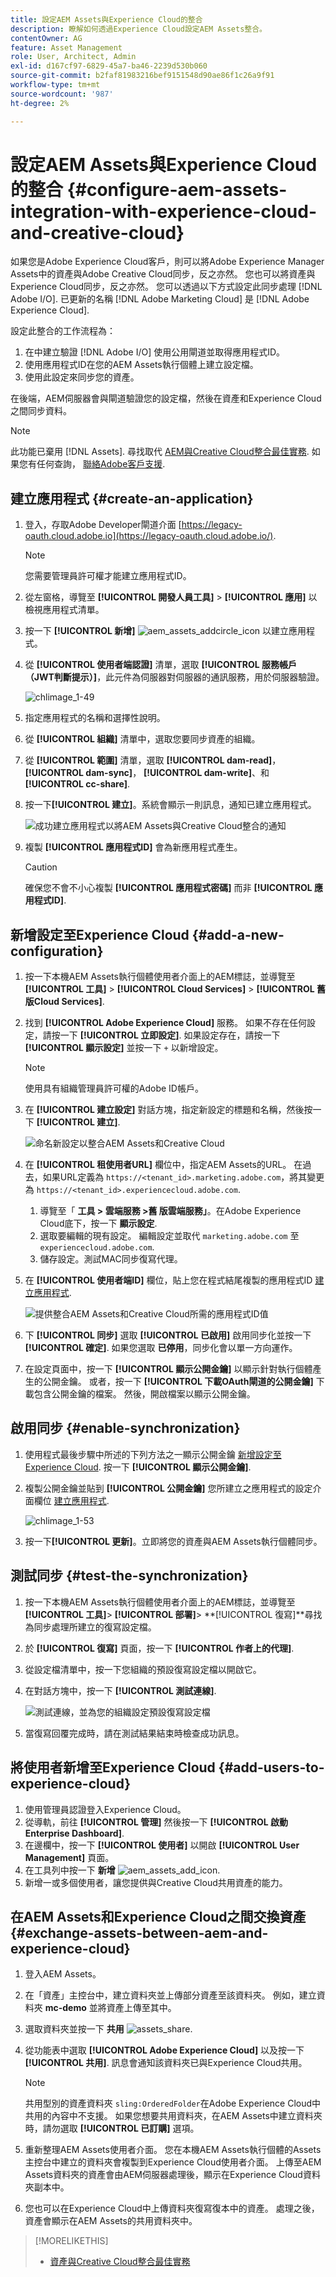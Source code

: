 ```yaml
---
title: 設定AEM Assets與Experience Cloud的整合
description: 瞭解如何透過Experience Cloud設定AEM Assets整合。
contentOwner: AG
feature: Asset Management
role: User, Architect, Admin
exl-id: d167cf97-6829-45a7-ba46-2239d530b060
source-git-commit: b2faf81983216bef9151548d90ae86f1c26a9f91
workflow-type: tm+mt
source-wordcount: '987'
ht-degree: 2%

---
```


# 設定AEM Assets與Experience Cloud的整合 {#configure-aem-assets-integration-with-experience-cloud-and-creative-cloud}

如果您是Adobe Experience Cloud客戶，則可以將Adobe Experience Manager Assets中的資產與Adobe Creative Cloud同步，反之亦然。 您也可以將資產與Experience Cloud同步，反之亦然。 您可以透過以下方式設定此同步處理 [!DNL Adobe I/O]. 已更新的名稱 [!DNL Adobe Marketing Cloud] 是 [!DNL Adobe Experience Cloud].

設定此整合的工作流程為：

1. 在中建立驗證 [!DNL Adobe I/O] 使用公用閘道並取得應用程式ID。
1. 使用應用程式ID在您的AEM Assets執行個體上建立設定檔。
1. 使用此設定來同步您的資產。

在後端，AEM伺服器會與閘道驗證您的設定檔，然後在資產和Experience Cloud之間同步資料。

>[!NOTE]
>
>此功能已棄用 [!DNL Assets]. 尋找取代 [AEM與Creative Cloud整合最佳實務](/help/assets/aem-cc-integration-best-practices.md). 如果您有任何查詢， [聯絡Adobe客戶支援](https://www.adobe.com/tw/account/sign-in.supportportal.html).

<!-- Hiding this for now via cqdoc-16834.
![Flow of data when AEM Assets and Creative Cloud are integrated](assets/chlimage_1-48.png)

>[!NOTE]
>
>Sharing assets between Adobe Experience Cloud and Adobe Creative Cloud requires administrator privileges on the AEM instance.
-->

## 建立應用程式 {#create-an-application}

1. 登入，存取Adobe Developer閘道介面 [https://legacy-oauth.cloud.adobe.io](https://legacy-oauth.cloud.adobe.io/).

   >[!NOTE]
   >
   >您需要管理員許可權才能建立應用程式ID。

1. 從左窗格，導覽至 **[!UICONTROL 開發人員工具]** > **[!UICONTROL 應用]** 以檢視應用程式清單。
1. 按一下 **[!UICONTROL 新增]** ![aem_assets_addcircle_icon](assets/aem_assets_addcircle_icon.png) 以建立應用程式。
1. 從 **[!UICONTROL 使用者端認證]** 清單，選取 **[!UICONTROL 服務帳戶（JWT判斷提示）]**，此元件為伺服器對伺服器的通訊服務，用於伺服器驗證。

   ![chlimage_1-49](assets/chlimage_1-49.png)

1. 指定應用程式的名稱和選擇性說明。
1. 從 **[!UICONTROL 組織]** 清單中，選取您要同步資產的組織。
1. 從 **[!UICONTROL 範圍]** 清單，選取 **[!UICONTROL dam-read]**， **[!UICONTROL dam-sync]**， **[!UICONTROL dam-write]**、和 **[!UICONTROL cc-share]**.
1. 按一下&#x200B;**[!UICONTROL 建立]**。系統會顯示一則訊息，通知已建立應用程式。

   ![成功建立應用程式以將AEM Assets與Creative Cloud整合的通知](assets/chlimage_1-50.png)

1. 複製 **[!UICONTROL 應用程式ID]** 會為新應用程式產生。

   >[!CAUTION]
   >
   >確保您不會不小心複製 **[!UICONTROL 應用程式密碼]** 而非 **[!UICONTROL 應用程式ID]**.

## 新增設定至Experience Cloud {#add-a-new-configuration}

1. 按一下本機AEM Assets執行個體使用者介面上的AEM標誌，並導覽至 **[!UICONTROL 工具]** > **[!UICONTROL Cloud Services]** > **[!UICONTROL 舊版Cloud Services]**.

1. 找到 **[!UICONTROL Adobe Experience Cloud]** 服務。 如果不存在任何設定，請按一下 **[!UICONTROL 立即設定]**. 如果設定存在，請按一下 **[!UICONTROL 顯示設定]** 並按一下 `+` 以新增設定。

   >[!NOTE]
   >
   >使用具有組織管理員許可權的Adobe ID帳戶。

1. 在 **[!UICONTROL 建立設定]** 對話方塊，指定新設定的標題和名稱，然後按一下 **[!UICONTROL 建立]**.

   ![命名新設定以整合AEM Assets和Creative Cloud](assets/aem-ec-integration-config1.png)

1. 在 **[!UICONTROL 租使用者URL]** 欄位中，指定AEM Assets的URL。 在過去，如果URL定義為 `https://<tenant_id>.marketing.adobe.com`，將其變更為 `https://<tenant_id>.experiencecloud.adobe.com`.

   1. 導覽至「 **工具 > 雲端服務 >舊 版雲端服務」**。在Adobe Experience Cloud底下，按一下 **顯示設定**.
   1. 選取要編輯的現有設定。 編輯設定並取代 `marketing.adobe.com` 至 `experiencecloud.adobe.com`.
   1. 儲存設定。測試MAC同步復寫代理。

1. 在 **[!UICONTROL 使用者端ID]** 欄位，貼上您在程式結尾複製的應用程式ID [建立應用程式](#create-an-application).

   ![提供整合AEM Assets和Creative Cloud所需的應用程式ID值](assets/cloudservices_tenant_info.png)

1. 下 **[!UICONTROL 同步]** 選取 **[!UICONTROL 已啟用]** 啟用同步化並按一下 **[!UICONTROL 確定]**. 如果您選取 **已停用**，同步化會以單一方向運作。

1. 在設定頁面中，按一下 **[!UICONTROL 顯示公開金鑰]** 以顯示針對執行個體產生的公開金鑰。 或者，按一下 **[!UICONTROL 下載OAuth閘道的公開金鑰]** 下載包含公開金鑰的檔案。 然後，開啟檔案以顯示公開金鑰。

## 啟用同步 {#enable-synchronization}

1. 使用程式最後步驟中所述的下列方法之一顯示公開金鑰 [新增設定至Experience Cloud](#add-a-new-configuration). 按一下 **[!UICONTROL 顯示公開金鑰]**.

1. 複製公開金鑰並貼到 **[!UICONTROL 公開金鑰]** 您所建立之應用程式的設定介面欄位 [建立應用程式](#create-an-application).

   ![chlimage_1-53](assets/chlimage_1-53.png)

1. 按一下&#x200B;**[!UICONTROL 更新]**。立即將您的資產與AEM Assets執行個體同步。

## 測試同步 {#test-the-synchronization}

1. 按一下本機AEM Assets執行個體使用者介面上的AEM標誌，並導覽至 **[!UICONTROL 工具]**> **[!UICONTROL 部署]**> **[!UICONTROL 復寫]**尋找為同步處理所建立的復寫設定檔。
1. 於 **[!UICONTROL 復寫]** 頁面，按一下 **[!UICONTROL 作者上的代理]**.
1. 從設定檔清單中，按一下您組織的預設復寫設定檔以開啟它。
1. 在對話方塊中，按一下 **[!UICONTROL 測試連線]**.

   ![測試連線，並為您的組織設定預設復寫設定檔](assets/chlimage_1-54.png)

1. 當復寫回覆完成時，請在測試結果結束時檢查成功訊息。

## 將使用者新增至Experience Cloud {#add-users-to-experience-cloud}

1. 使用管理員認證登入Experience Cloud。
1. 從導軌，前往 **[!UICONTROL 管理]** 然後按一下 **[!UICONTROL 啟動Enterprise Dashboard]**.
1. 在邊欄中，按一下 **[!UICONTROL 使用者]** 以開啟 **[!UICONTROL User Management]** 頁面。
1. 在工具列中按一下 **新增** ![aem_assets_add_icon](assets/aem_assets_add_icon.png).
1. 新增一或多個使用者，讓您提供與Creative Cloud共用資產的能力。

<!-- TBD: Check.
   >[!NOTE]
   >
   >Only the users that you add to Experience Cloud can share assets from AEM Assets to Creative Cloud.

-->

## 在AEM Assets和Experience Cloud之間交換資產 {#exchange-assets-between-aem-and-experience-cloud}

1. 登入AEM Assets。
1. 在「資產」主控台中，建立資料夾並上傳部分資產至該資料夾。 例如，建立資料夾 **mc-demo** 並將資產上傳至其中。
1. 選取資料夾並按一下 **共用** ![assets_share](assets/do-not-localize/assets_share.png).
1. 從功能表中選取 **[!UICONTROL Adobe Experience Cloud]** 以及按一下 **[!UICONTROL 共用]**. 訊息會通知該資料夾已與Experience Cloud共用。

   >[!NOTE]
   >
   >共用型別的資產資料夾 `sling:OrderedFolder`在Adobe Experience Cloud中共用的內容中不支援。 如果您想要共用資料夾，在AEM Assets中建立資料夾時，請勿選取 **[!UICONTROL 已訂購]** 選項。

1. 重新整理AEM Assets使用者介面。 您在本機AEM Assets執行個體的Assets主控台中建立的資料夾會複製到Experience Cloud使用者介面。 上傳至AEM Assets資料夾的資產會由AEM伺服器處理後，顯示在Experience Cloud資料夾副本中。
1. 您也可以在Experience Cloud中上傳資料夾復寫復本中的資產。 處理之後，資產會顯示在AEM Assets的共用資料夾中。

<!-- Removing as per PM guidance via https://jira.corp.adobe.com/browse/CQDOC-16834?focusedCommentId=22881523&page=com.atlassian.jira.plugin.system.issuetabpanels:comment-tabpanel#comment-22881523.

## Exchange assets between AEM Assets and Creative Cloud {#exchange-assets-between-aem-assets-and-creative-cloud}

>[!CAUTION]
>
>The AEM to Creative Cloud Folder Sharing feature is deprecated. Customers are strongly advised to use newer capabilities, like [Adobe Asset Link](https://helpx.adobe.com/enterprise/using/adobe-asset-link.html) or [AEM desktop app](https://helpx.adobe.com/experience-manager/desktop-app/aem-desktop-app.html). Learn more in [AEM and Creative Cloud Integration Best Practices](/help/assets/aem-cc-integration-best-practices.md).

AEM Assets lets you share folders containing assets with Adobe Creative Cloud users.

1. In the Assets console, select the folder to share with Creative Cloud.
1. From the toolbar, click **[!UICONTROL Share]** ![assets_share](assets/do-not-localize/assets_share.png).
1. From the list, select the **[!UICONTROL Adobe Creative Cloud]** option.

   >[!NOTE]
   >
   >The options are available for users with read permissions on the root. Users must have the required permission to access the replication agent information of Marketing Cloud.

1. In the **[!UICONTROL Creative Cloud Sharing]** page, add the user to share the folder with and choose a role for the user. Click **[!UICONTROL Save]** and click **[!UICONTROL OK]**.

1. Log on to Creative Cloud with the credentials of the user you shared the folder with. The shared folder is available in Creative Cloud.

The AEM Assets-Marketing Cloud synchronization is designed in a way that the user machine instance from where the asset is uploaded retains the right to modify the asset. Only these changes are propagated to the other instance.

For example, if an asset is uploaded from an AEM Assets (on premises) instance, the changes to the asset from this instance are propagated to the Marketing Cloud instance. However, the changes done from the Marketing Cloud instance to the same asset aren’t propagated to the AEM instance and vice versa for asset uploaded from Marketing Cloud.
-->

>[!MORELIKETHIS]
>
>* [資產與Creative Cloud整合最佳實務](/help/assets/aem-cc-integration-best-practices.md)

